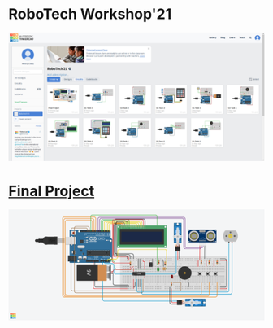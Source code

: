 # RoboTech Workshop'21
![Image](https://github.com/wasfyelbaz/RoboTech-WorkShop2021/blob/main/RoboTech-Project.PNG)

# [Final Project](https://github.com/wasfyelbaz/RoboTech-WorkShop2021/tree/main/Final-Project)
![Image](https://github.com/wasfyelbaz/RoboTech-WorkShop2021/blob/main/Final-Project/Final%20Project.png)
